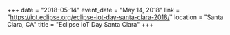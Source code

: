 +++
date = "2018-05-14"
event_date = "May 14, 2018"
link = "https://iot.eclipse.org/eclipse-iot-day-santa-clara-2018/"
location = "Santa Clara, CA"
title = "Eclipse IoT Day Santa Clara"
+++